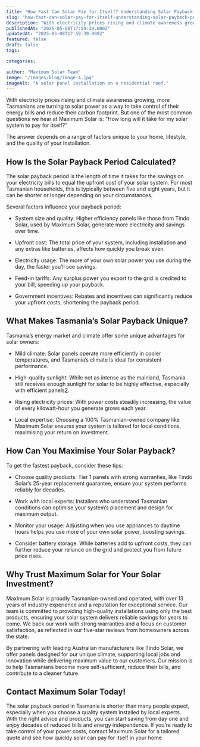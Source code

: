 ```yaml
---
title: "How Fast Can Solar Pay for Itself? Understanding Solar Payback Periods in Tasmania"
slug: "how-fast-can-solar-pay-for-itself-understanding-solar-payback-periods-in-tasmania"
description: "With electricity prices rising and climate awareness growing, more Tasmanians are turning to solar power as a way to take control of their energy bills."
publishedAt: "2025-05-08T17:59:39.000Z"
updatedAt: "2025-05-08T17:59:39.000Z"
featured: false
draft: false
tags:

categories:

author: "Maximum Solar Team"
image: "/images/blog/image-4.jpg"
imageAlt: "A solar panel installation on a residential roof."
---
```


With electricity prices rising and climate awareness growing, more Tasmanians are turning to solar power as a way to take control of their energy bills and reduce their carbon footprint. But one of the most common questions we hear at Maximum Solar is: “How long will it take for my solar system to pay for itself?”

The answer depends on a range of factors unique to your home, lifestyle, and the quality of your installation.



## **How Is the Solar Payback Period Calculated?**

The solar payback period is the length of time it takes for the savings on your electricity bills to equal the upfront cost of your solar system. For most Tasmanian households, this is typically between five and eight years, but it can be shorter or longer depending on your circumstances.

Several factors influence your payback period:

*   System size and quality: Higher efficiency panels like those from Tindo Solar, used by Maximum Solar, generate more electricity and savings over time.

*   Upfront cost: The total price of your system, including installation and any extras like batteries, affects how quickly you break even.

*   Electricity usage: The more of your own solar power you use during the day, the faster you’ll see savings.

*   Feed-in tariffs: Any surplus power you export to the grid is credited to your bill, speeding up your payback.

*   Government incentives: Rebates and incentives can significantly reduce your upfront costs, shortening the payback period.


## **What Makes Tasmania’s Solar Payback Unique?**

Tasmania’s energy market and climate offer some unique advantages for solar owners:

*   Mild climate: Solar panels operate more efficiently in cooler temperatures, and Tasmania’s climate is ideal for consistent performance.

*   High-quality sunlight: While not as intense as the mainland, Tasmania still receives enough sunlight for solar to be highly effective, especially with efficient panels[2](https://www.maximumsolar.com.au/).

*   Rising electricity prices: With power costs steadily increasing, the value of every kilowatt-hour you generate grows each year.

*   Local expertise: Choosing a 100% Tasmanian-owned company like Maximum Solar ensures your system is tailored for local conditions, maximising your return on investment.


## **How Can You Maximise Your Solar Payback?**

To get the fastest payback, consider these tips:

*   Choose quality products: Tier 1 panels with strong warranties, like Tindo Solar’s 25-year replacement guarantee, ensure your system performs reliably for decades.

*   Work with local experts: Installers who understand Tasmanian conditions can optimise your system’s placement and design for maximum output.

*   Monitor your usage: Adjusting when you use appliances to daytime hours helps you use more of your own solar power, boosting savings.

*   Consider battery storage: While batteries add to upfront costs, they can further reduce your reliance on the grid and protect you from future price rises.


## **Why Trust Maximum Solar for Your Solar Investment?**

Maximum Solar is proudly Tasmanian-owned and operated, with over 13 years of industry experience and a reputation for exceptional service. Our team is committed to providing high-quality installations using only the best products, ensuring your solar system delivers reliable savings for years to come. We back our work with strong warranties and a focus on customer satisfaction, as reflected in our five-star reviews from homeowners across the state.

By partnering with leading Australian manufacturers like Tindo Solar, we offer panels designed for our unique climate, supporting local jobs and innovation while delivering maximum value to our customers. Our mission is to help Tasmanians become more self-sufficient, reduce their bills, and contribute to a cleaner future.

## **Contact Maximum Solar Today!**

The solar payback period in Tasmania is shorter than many people expect, especially when you choose a quality system installed by local experts. With the right advice and products, you can start saving from day one and enjoy decades of reduced bills and energy independence. If you’re ready to take control of your power costs, contact Maximum Solar for a tailored quote and see how quickly solar can pay for itself in your home
